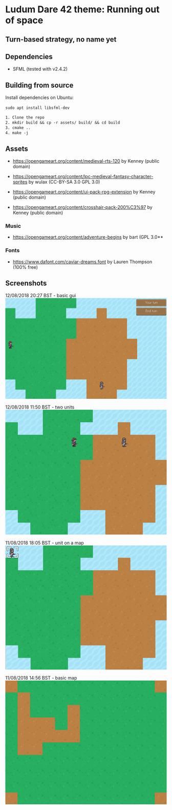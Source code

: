 # Ludum Dare 42 theme: Running out of space
## Turn-based strategy, no name yet


## Dependencies

- SFML (tested with v2.4.2)

## Building from source

Install dependencies on Ubuntu:

`sudo apt install libsfml-dev`

```
1. Clone the repo
2. mkdir build && cp -r assets/ build/ && cd build
3. cmake ..
4. make -j
```

## Assets

- https://opengameart.org/content/medieval-rts-120 by Kenney (public domain)

- https://opengameart.org/content/lpc-medieval-fantasy-character-sprites by wulax (CC-BY-SA 3.0 GPL 3.0)

- https://opengameart.org/content/ui-pack-rpg-extension by Kenney (public domain)

- https://opengameart.org/content/crosshair-pack-200%C3%97 by Kenney (public domain)

### Music

- https://opengameart.org/content/adventure-begins by bart (GPL 3.0**

### Fonts

- https://www.dafont.com/caviar-dreams.font by Lauren Thompson (100% free)

## Screenshots

12/08/2018 20:27 BST - basic gui
![](basic_gui.png "Basic GUI")

12/08/2018 11:50 BST - two units
![](two_units.png "Two units")

11/08/2018 18:05 BST - unit on a map
![](unit_on_a_map.png "Unit on a map")

11/08/2018 14:56 BST - basic map
![](basic_map.png "Basic map")



